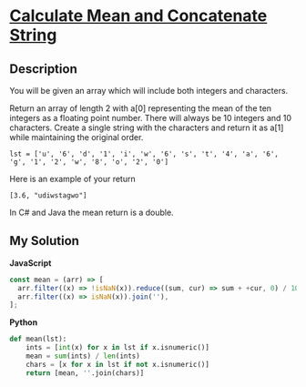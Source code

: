 # [Calculate Mean and Concatenate String](https://www.codewars.com/kata/56f7493f5d7c12d1690000b6)

## Description

You will be given an array which will include both integers and characters.

Return an array of length 2 with a[0] representing the mean of the ten integers as a floating point number. There will always be 10 integers and 10 characters. Create a single string with the characters and return it as a[1] while maintaining the original order.

```
lst = ['u', '6', 'd', '1', 'i', 'w', '6', 's', 't', '4', 'a', '6', 'g', '1', '2', 'w', '8', 'o', '2', '0']
```

Here is an example of your return

```
[3.6, "udiwstagwo"]
```

In C# and Java the mean return is a double.

## My Solution

**JavaScript**

```js
const mean = (arr) => [
  arr.filter((x) => !isNaN(x)).reduce((sum, cur) => sum + +cur, 0) / 10,
  arr.filter((x) => isNaN(x)).join(''),
];
```

**Python**

```py
def mean(lst):
    ints = [int(x) for x in lst if x.isnumeric()]
    mean = sum(ints) / len(ints)
    chars = [x for x in lst if not x.isnumeric()]
    return [mean, ''.join(chars)]
```
